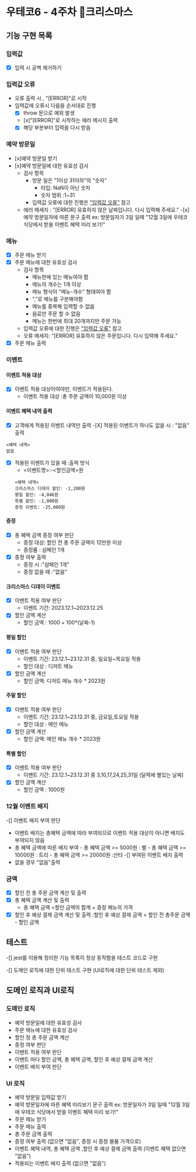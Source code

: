 # 우테코6 - 4주차 🎄크리스마스

## 기능 구현 목록

### 입력값

- [x] 입력 시 공백 제거하기

### 입력값 오류

- 오류 출력 시 , "[ERROR]"로 시작
- <span id="error">입력값에 오류</span>시 다음을 순서대로 진행
  - [x] throw 문으로 예외 발생
  - [x]"[ERROR]"로 시작하는 에러 메시지 출력
  - [x] 해당 부분부터 입력을 다시 받음

### 예약 방문일

- [x]예약 방문일 받기
- [x]예약 방문일에 대한 유효성 검사
  - 검사 항목
    - 방문 일은 "1이상 31이하"의 "숫자"
      - 타입: NaN이 아닌 숫자
      - 숫자 범위 :1~31
    - 입력값 오류에 대한 진행은 <a href="#error">"입력값 오류"</a> 참고
  - 에러 메세지 : "[ERROR] 유효하지 않은 날짜입니다. 다시 입력해 주세요." -[x] 예약 방문일자에 따른 문구 출력
    ex: 방문일자가 3일 일때
    "12월 3일에 우테코 식당에서 받을 이벤트 혜택 미리 보기!"

### 메뉴

- [x] 주문 메뉴 받기
- [x] 주문 메뉴에 대한 유효성 검사
  - 검사 항목
    - 메뉴판에 있는 메뉴여야 함
    - 메뉴의 개수는 1개 이상
    - 메뉴 형식이 "메뉴-개수" 형태여야 함
    - ","로 메뉴를 구분해야함
    - 메뉴를 중복해 입력할 수 없음
    - 음료만 주문 할 수 없음
    - 메뉴는 한번에 최대 20개까지만 주문 가능
  - 입력값 오류에 대한 진행은 <a href="#error">"입력값 오류"</a> 참고
  - 오류 메세지: "[ERROR] 유효하지 않은 주문입니다. 다시 입력해 주세요."
- [x] 주문 메뉴 출력

### 이벤트

#### 이벤트 적용 대상

- [x] 이벤트 적용 대상이여야만, 이벤트가 적용된다.
  - 이벤트 적용 대상 :총 주문 금액이 10,000원 이상

#### 이벤트 혜택 내역 출력

- [x] 고객에게 적용된 이벤트 내역만 출력 -[X] 적용된 이벤트가 하나도 없을 시 : "없음" 출력

```
<혜택 내역>
없음
```

- [x] 적용된 이벤트가 있을 때 :출력 방식
  - <이벤트명>:-<할인금액>원
  ```
  <혜택 내역>
  크리스마스 디데이 할인: -1,200원
  평일 할인: -4,046원
  특별 할인: -1,000원
  증정 이벤트: -25,000원
  ```

#### 증정

- [x] 총 혜택 금액 증정 여부 판단
  - 증정 대상: 할인 전 총 주문 금액이 12만원 이상
  - 증정품 : 삼페인 1개
- [x] 증정 여부 출력
  - 증정 시 :"샴페인 1개"
  - 증정 없을 때 :"없음"

#### 크리스마스 디데이 이벤트

- [x] 이벤트 적용 여부 판단
  - 이벤트 기간: 2023.12.1~2023.12.25
- [x] 할인 금액 계산
  - 할인 금액 : 1000 + 100\*(날짜-1)

#### 평일 할인

- [x] 이벤트 적용 여부 판단
  - 이벤트 기간: 23.12.1~23.12.31 중, 일요일~목요일 적용
  - 할인 대상 : 디저트 메뉴
- [x] 할인 금액 계산
  - 할인 금액: 디저트 메뉴 개수 \* 2023원

#### 주말 할인

- [x] 이벤트 적용 여부 판단
  - 이벤트 기간: 23.12.1~23.12.31 중, 금요일,토요일 적용
  - 할인 대상 : 메인 메뉴
- [x] 할인 금액 계산
  - 할인 금액: 메인 메뉴 개수 \* 2023원

#### 특별 할인

- [x] 이벤트 적용 여부 판단
  - 이벤트 기간: 23.12.1~23.12.31 중 3,10,17,24,25,31일 (달력에 별있는 날짜)
- [x] 할인 금액 계산
  - 할인 금액 : 1000원

### 12월 이벤트 배지

-[] 이벤트 배지 부여 판단

- 이벤트 배지는 총혜택 금액에 따라 부여되므로 이벤트 적용 대상이 아니면 배지도 부여되지 않음
- 총 혜택 금액에 따른 배지 부여 - 총 혜택 금액 >= 5000원 : 별 - 총 혜택 금액 >= 10000원 : 트리 - 총 혜택 금액 >= 20000원 :산타
  -[] 부여된 이벤트 배지 출력
- 없을 경우 "없음"출력

### 금액

- [x] 할인 전 총 주문 금액 계산 및 출력
- [x] 총 혜택 금액 계산 및 출력
  - 총 혜택 금액 =할인 금액의 합계 + 증정 메뉴의 가격
- [x] 할인 후 예상 결제 금액 계산 및 출력 :할인 후 예상 결제 금액 = 할인 전 총주문 금액 - 할인 금액

## 테스트

-[] jest를 이용해 정리한 기능 목록이 정상 동작함을 테스트 코드로 구현

-[] 도메인 로직에 대한 단위 테스트 구현 (UI로직에 대한 단위 테스트 제외)

## 도메인 로직과 UI로직

### 도메인 로직

- 예약 방문일에 대한 유효성 검사
- 주문 메뉴에 대한 유효성 검사
- 할인 정 총 주문 금액 계산
- 증정 여부 판단
- 이벤트 적용 여부 판단
- 이벤트 마다 할인 금액, 총 혜택 금액, 할인 후 예상 결제 금액 계산
- 이벤트 배지 부여 판단

### UI 로직

- 예약 방문일 입력값 받기
- 예약 방문일자에 따른 혜택 미리보기 문구 출력
  ex: 방문일자가 3일 일때
  "12월 3일에 우테코 식당에서 받을 이벤트 혜택 미리 보기!"
- 주문 메뉴 받기
- 주문 메뉴 출력
- 총 주문 금액 출력
- 증정 여부 출력 (없으면 "없음", 증정 시 증정 물품 가격으로)
- 이벤트 혜택 내역, 총 혜택 금액 ,할인 후 예상 결제 금액 출력 (이벤트 혜택 없으면 "없음")
- 적용되는 이벤트 배지 출력 (없으면 "없음")
